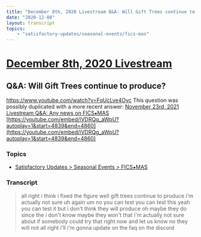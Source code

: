 ```yaml
---
title: "December 8th, 2020 Livestream Q&A: Will Gift Trees continue to produce?"
date: "2020-12-08"
layout: transcript
topics:
    - "satisfactory-updates/seasonal-events/fics-mas"
---
```

# [December 8th, 2020 Livestream](../2020-12-08.md)
## Q&A: Will Gift Trees continue to produce?
https://www.youtube.com/watch?v=FqUcLve4Oyc
This question was possibly duplicated with a more recent answer: [November 23rd, 2021 Livestream Q&A: Any news on FICS⁕MAS](./yt-iVDRQg_aWpU,4839.332885246913,4859.387351.md) [https://youtube.com/embed/iVDRQg_aWpU?autoplay=1&start=4839&end=4860](https://youtube.com/embed/iVDRQg_aWpU?autoplay=1&start=4839&end=4860)


### Topics
* [Satisfactory Updates > Seasonal Events > FICS⁕MAS](../topics/satisfactory-updates/seasonal-events/fics-mas.md)

### Transcript

> all right i think i fixed the figure well gift trees continue to produce i'm actually not sure uh again um no you can test you can test this yeah you can test it but i don't think they will produce oh maybe they do since the i don't know maybe they won't that i'm actually not sure about if somebody could try that right now and let us know no they will not all right i'll i'm gonna update on the faq on the discord
